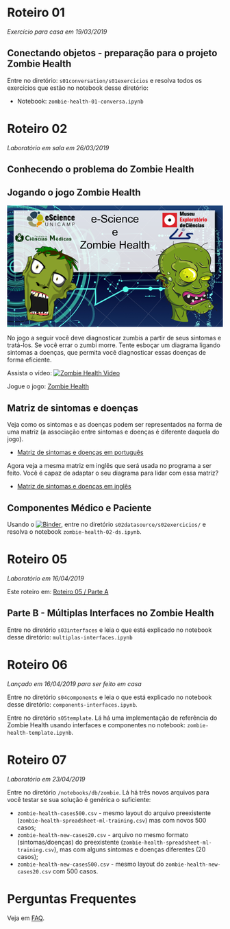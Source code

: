 # Roteiro 01
*Exercício para casa em 19/03/2019*
## Conectando objetos - preparação para o projeto Zombie Health

Entre no diretório: `s01conversation/s01exercicios` e resolva todos os exercícios que estão no notebook desse diretório:
* Notebook: `zombie-health-01-conversa.ipynb`

# Roteiro 02
*Laboratório em sala em 26/03/2019*

## Conhecendo o problema do Zombie Health

## Jogando o jogo Zombie Health

![Zombie Health](s02datasource/s00recursos/zombie-health.png)

No jogo a seguir você deve diagnosticar zumbis a partir de seus sintomas e tratá-los. Se você errar o zumbi morre. Tente esboçar um diagrama ligando sintomas a doenças, que permita você diagnosticar essas doenças de forma eficiente.

Assista o vídeo:
[![Zombie Health Video](http://img.youtube.com/vi/DygzkfP_nVA/0.jpg)](https://youtu.be/DygzkfP_nVA)

Jogue o jogo: [Zombie Health](http://santanche.github.io/java2learn/notebooks/pt/c03zombie/s02datasource/s01jogo/index.html)

## Matriz de sintomas e doenças

Veja como os sintomas e as doenças podem ser representados na forma de uma matriz (a associação entre sintomas e doenças é diferente daquela do jogo).

* [Matriz de sintomas e doenças em português](s02datasource/s00recursos/zombie-health-challenge-pt.pdf)

Agora veja a mesma matriz em inglês que será usada no programa a ser feito. Você é capaz de adaptar o seu diagrama para lidar com essa matriz?

* [Matriz de sintomas e doenças em inglês](s02datasource/s00recursos/zombie-health-challenge-en.pdf)

## Componentes Médico e Paciente

Usando o [![Binder](https://mybinder.org/badge_logo.svg)](https://mybinder.org/v2/gh/santanche/java2learn.git/master?urlpath=lab), entre no diretório `s02datasource/s02exercicios/` e resolva o notebook `zombie-health-02-ds.ipynb`.

# Roteiro 05
*Laboratório em 16/04/2019*

Este roteiro em: [Roteiro 05 / Parte A](https://github.com/santanche/java2learn/edit/master/notebooks/pt/c02oo/)

## Parte B - Múltiplas Interfaces no Zombie Health

Entre no diretório `s03interfaces` e leia o que está explicado no notebook desse diretório: `multiplas-interfaces.ipynb`

# Roteiro 06
*Lançado em 16/04/2019 para ser feito em casa*

Entre no diretório `s04components` e leia o que está explicado no notebook desse diretório: `components-interfaces.ipynb`.

Entre no diretório `s05template`. Lá há uma implementação de referência do Zombie Health usando interfaces e componentes no notebook: `zombie-health-template.ipynb`.

# Roteiro 07
*Laboratório em 23/04/2019*

Entre no diretório `/notebooks/db/zombie`. Lá há três novos arquivos para você testar se sua solução é genérica o suficiente:
* `zombie-health-cases500.csv` - mesmo layout do arquivo preexistente (`zombie-health-spreadsheet-ml-training.csv`) mas com novos 500 casos;
* `zombie-health-new-cases20.csv` - arquivo no mesmo formato (sintomas/doenças) do preexistente (`zombie-health-spreadsheet-ml-training.csv`), mas com alguns sintomas e doenças diferentes (20 casos);
* `zombie-health-new-cases500.csv` - mesmo layout do `zombie-health-new-cases20.csv` com 500 casos.

# Perguntas Frequentes
Veja em [FAQ](FAQ.md).
